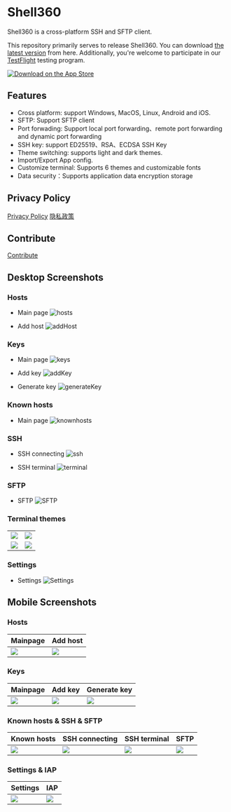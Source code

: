 # Shell360

Shell360 is a cross-platform SSH and SFTP client.

This repository primarily serves to release Shell360. You can download [the latest version](https://github.com/shell360/release/releases) from here. Additionally, you're welcome to participate in our [TestFlight](https://testflight.apple.com/join/teqJZCRm) testing program.

<a href="https://apps.apple.com/app/shell360/id6502880351">
  <img src="./resources/Download-on-the-App-Store.svg" alt="Download on the App Store">
</a>

## Features

- Cross platform: support Windows, MacOS, Linux, Android and iOS.
- SFTP: Support SFTP client
- Port forwading: Support local port forwarding、remote port forwarding and dynamic port forwarding
- SSH key: support ED25519、RSA、ECDSA SSH Key
- Theme switching: supports light and dark themes.
- Import/Export App config.
- Customize terminal: Supports 6 themes and customizable fonts
- Data security：Supports application data encryption storage

## Privacy Policy

[Privacy Policy](./docs/Privacy-Policy.md)
[隐私政策](./docs/Privacy-Policy-zh_CN.md)

## Contribute

[Contribute](./docs/CONTRIBUTE.md)

## Desktop Screenshots

### Hosts

- Main page
  ![hosts](./resources//screenshots/desktop/hosts.png)

- Add host
  ![addHost](./resources//screenshots/desktop/addHost.png)

### Keys

- Main page
  ![keys](./resources//screenshots/desktop/keys.png)

- Add key
  ![addKey](./resources//screenshots/desktop/addKey.png)

- Generate key
  ![generateKey](./resources//screenshots/desktop/generateKey.png)

### Known hosts

- Main page
  ![knownhosts](./resources//screenshots/desktop/knownhosts.png)

### SSH

- SSH connecting
  ![ssh](./resources//screenshots/desktop/ssh.png)

- SSH terminal
  ![terminal](./resources//screenshots/desktop/terminal.png)

### SFTP

- SFTP
  ![SFTP](./resources//screenshots/desktop/sftp.png)

### Terminal themes

<table>
  <tbody>
    <tr>
      <td>
        <img src="./resources/screenshots/desktop/terminal-themes/terminal-theme-1.png" />
      </td>
      <td>
        <img src="./resources/screenshots/desktop/terminal-themes/terminal-theme-2.png" />
      </td>
    </tr>
    <tr>
        <td>
          <img src="./resources/screenshots/desktop/terminal-themes/terminal-theme-3.png" />
        </td>
        <td>
          <img src="./resources/screenshots/desktop/terminal-themes/terminal-theme-4.png" />
        </td>
      </tr>
  </tbody>
</table>

### Settings

- Settings
  ![Settings](./resources/screenshots/desktop/settings.png)

## Mobile Screenshots

### Hosts

<table>
  <thead>
    <tr>
      <th>Mainpage</th>
      <th>Add host</th>
    </tr>
  </thead>
  <tbody>
    <tr>
      <td>
        <img src="./resources/screenshots/mobile/hosts.png" />
      </td>
      <td>
        <img src="./resources/screenshots/mobile/addHost.png" />
      </td>
    </tr>
  </tbody>
</table>

### Keys

<table>
  <thead>
    <tr>
      <th>Mainpage</th>
      <th>Add key</th>
      <th>Generate key</th>
    </tr>
  </thead>
  <tbody>
    <tr>
      <td>
        <img src="./resources/screenshots/mobile/keys.png" />
      </td>
      <td>
        <img src="./resources/screenshots/mobile/addKey.png" />
      </td>
      <td>
        <img src="./resources/screenshots/mobile/generateKey.png" />
      </td>
    </tr>
  </tbody>
</table>

### Known hosts & SSH & SFTP

<table>
  <thead>
    <tr>
      <th>Known hosts</th>
      <th>SSH connecting</th>
      <th>SSH terminal</th>
      <th>SFTP</th>
    </tr>
  </thead>
  <tbody>
    <tr>
      <td>
        <img src="./resources/screenshots/mobile/knownhosts.png" />
      </td>
      <td>
        <img src="./resources/screenshots/mobile/ssh.png" />
      </td>
      <td>
        <img src="./resources/screenshots/mobile/terminal.png" />
      </td>
      <td>
        <img src="./resources/screenshots/mobile/sftp.png" />
      </td>
    </tr>
  </tbody>
</table>

### Settings & IAP

<table>
  <thead>
    <tr>
      <th>Settings</th>
      <th>IAP</th>
    </tr>
  </thead>
  <tbody>
    <tr>
      <td>
        <img src="./resources/screenshots/mobile/settings.png" />
      </td>
      <td>
        <img src="./resources/screenshots/mobile/iap.png" />
      </td>
    </tr>
  </tbody>
</table>
